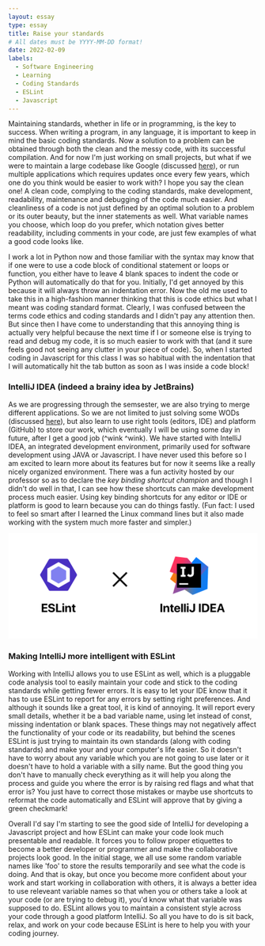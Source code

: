 ```yaml
---
layout: essay
type: essay
title: Raise your standards
# All dates must be YYYY-MM-DD format!
date: 2022-02-09
labels:
  - Software Engineering
  - Learning
  - Coding Standards
  - ESLint
  - Javascript
---
```


Maintaining standards, whether in life or in programming, is the key to success. When writing a program, in any language, it is important to keep in mind the basic
coding standards. Now a solution to a problem can be obtained through both the clean and the messy code, with its successful compilation. And for now I'm just working on small projects, but what if we were to maintain a large codebase like Google (discussed [here](https://jaiswal-aditi.github.io/essays/The-multiverse-of-SE.html)), or run multiple applications which requires updates once every few years, which one do you think would be easier to work with? I hope you say the clean one! A clean code, complying to the coding standards, make development, readability, maintenance and debugging of the code much easier. And cleanliness of a code is not just defined by an optimal solution to a problem or its outer beauty, but the inner statements as well. What  variable names you choose, which loop do you prefer, which notation gives better readability, including comments in your code, are just few examples of what a good code looks like.

I work a lot in Python now and those familiar with the syntax may know that if one were to use a code block of conditional statement or loops or function, you either have to leave 4 blank spaces to indent the code or Python will automatically do that for you. Initially, I'd get annoyed by this because it will always throw an  indentation error. Now the old me used to take this in a high-fashion manner thinking that this is code ethics but what I meant was coding standard format. Clearly, I was confused between the terms code ethics and coding standards and I didn't pay any attention then. But since then I have come to understanding that this annoying thing is actually very helpful because the next time if I or someone else is trying to read and debug my code, it is so much easier to work with that (and it sure feels good not seeing any clutter in your piece of code). So, when I started coding in Javascript for this class I was so habitual with the indentation that I will automatically hit the tab button as soon as I was inside a code block! 

### IntelliJ IDEA (indeed a brainy idea by JetBrains)

As we are progressing through the semsester, we are also trying to merge different applications. So we are not limited to just solving some WODs (discussed [here](https://jaiswal-aditi.github.io/essays/Is-Javascript-my-karma.html)), but also learn to use right tools (editors, IDE) and platform (GitHub) to store our work, which eventually I will be using some day in future, after I get a good job (^wink ^wink). We have started with IntelliJ IDEA, an integrated development environment, primarily used for software development using JAVA or Javascript. I have never used this before so I am excited to learn more about its features but for now it seems like a really nicely organized environment. There was a fun activity hosted by our professor so as to declare the *key binding shortcut champion* and though I didn't do well in that, I can see how these shortcuts can make development process much easier. Using key binding shortcuts for any editor or IDE or platform is good to learn because you can do things fastly. (Fun fact: I used to feel so smart after I learned the Linux command lines but it also made working with the system much more faster and simpler.) 

<img class="ui medium right floated rounded image" src="../images/coding-standards.png">

### Making IntelliJ more intelligent with ESLint

Working with IntelliJ allows you to use ESLint as well, which is a pluggable code analysis tool to easily maintain your code and stick to the coding standards while getting fewer errors. It is easy to let your IDE know that it has to use ESLint to report for any errors by setting right preferences. And although it sounds like a great tool, it is kind of annoying. It will report every small details, whether it be a bad variable name, using let instead of const, missing indentation or blank spaces. These things may not negatively affect the functionality of your code or its readability, but behind the scenes ESLint is just trying to maintain its own standards (along with coding standards) and make your and your computer's life easier. So it doesn't have to worry about any variable which you are not going to use later or it doesn't have to hold a variable with a silly name. But the good thing you don't have to manually check everything as it will help you along the process and guide you where the error is by raising red flags and what that error is? You just have to correct those mistakes or maybe use shortcuts to reformat the code automatically and ESLint will approve that by giving a green checkmark!

Overall I'd say I'm starting to see the good side of IntelliJ for developing a Javascript project and how ESLint can make your code look much presentable and readable. It forces you to follow proper etiquettes to become a better developer or programmer and make the collaborative projects look good. In the initial stage, we all use some random variable names like 'foo' to store the results temporarily and see what the code is doing. And that is okay, but once you become more confident about your work and start working in collaboration with others, it is always a better idea to use releveant variable names so that when you or others take a look at your code (or are trying to debug it), you'd know what that variable was supposed to do. ESLint allows you to maintain a consistent style across your code through a good platform IntelliJ. So all you have to do is sit back, relax, and work on your code because ESLint is here to help you with your coding journey.




